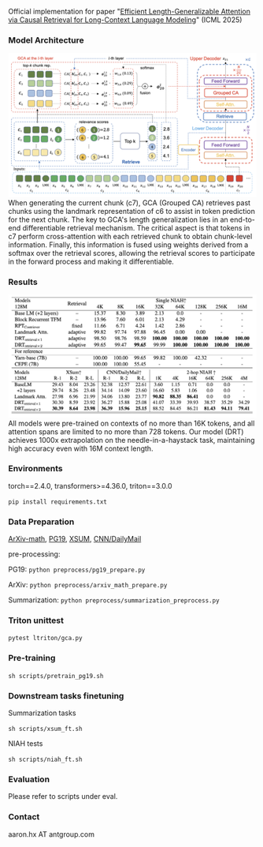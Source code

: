 Official implementation for paper "[Efficient Length-Generalizable Attention via Causal Retrieval for Long-Context Language Modeling](https://arxiv.org/abs/2410.01651)" (ICML 2025)

### Model Architecture
<img src="figures/gca_model_arch.png" width="800">
When generating the current chunk (c7), GCA (Grouped CA) retrieves past chunks using the landmark representation of c6 to assist in token prediction for the next chunk. The key to GCA's length generalization lies in an end-to-end differentiable retrieval mechanism. The critical aspect is that tokens in c7 perform cross-attention with each retrieved chunk to obtain chunk-level information. Finally, this information is fused using weights derived from a softmax over the retrieval scores, allowing the retrieval scores to participate in the forward process and making it differentiable.

### Results

<img src="figures/key_results.png" width="800">
All models were pre-trained on contexts of no more than 16K tokens, and all attention spans are limited to no more than 728 tokens. Our model (DRT) achieves 1000x extrapolation on the needle-in-a-haystack task, maintaining high accuracy even with 16M context length.

### Environments
torch==2.4.0, transformers>=4.36.0, triton==3.0.0

`pip install requirements.txt`

### Data Preparation

[ArXiv-math](https://huggingface.co/datasets/hoskinson-center/proof-pile), [PG19](https://huggingface.co/datasets/emozilla/pg19), [XSUM](https://huggingface.co/datasets/EdinburghNLP/xsum), [CNN/DailyMail](https://huggingface.co/datasets/abisee/cnn_dailymail)

pre-processing:

PG19: `python preprocess/pg19_prepare.py`

ArXiv: `python preprocess/arxiv_math_prepare.py`

Summarization: `python preprocess/summarization_preprocess.py`



### Triton unittest

`pytest ltriton/gca.py`

### Pre-training

`sh scripts/pretrain_pg19.sh`

### Downstream tasks finetuning

Summarization tasks

`sh scripts/xsum_ft.sh`


NIAH tests

`sh scripts/niah_ft.sh`

### Evaluation

Please refer to scripts under eval.

### Contact
aaron.hx AT antgroup.com